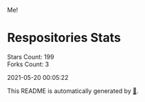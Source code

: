 Me!

# Respositories Stats
Stars Count: 199  
Forks Count: 3

2021-05-20 00:05:22  

This README is automatically generated by [🐰](https://github.com/rnitta/rnitta).
